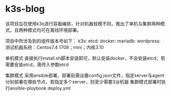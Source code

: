 # k3s-blog
该项目旨在使用k3s进行容器编排，针对机器规模不同，推出了单机与集群两种模式，且两种模式均可在离线环境部署。

项目中所涉及到的组件版本号如下：
k3s:
etcd:
docker:
mariadb:
wordpress:
测试机器系统：Centos7.4 1708；mini；内核3.10

单机模式
直接执行install.sh脚本安装即可，默认安装docker，不会安装etcd，若需要安装etcd，需传入参数etcd


集群模式
采用ansible部署，部署前需设置config.json文件，指定server与agent分别部署在哪些节点，若指定多个server，则至少需要3台机器
集群模式部署时执行ansible-ploybook deploy.yml